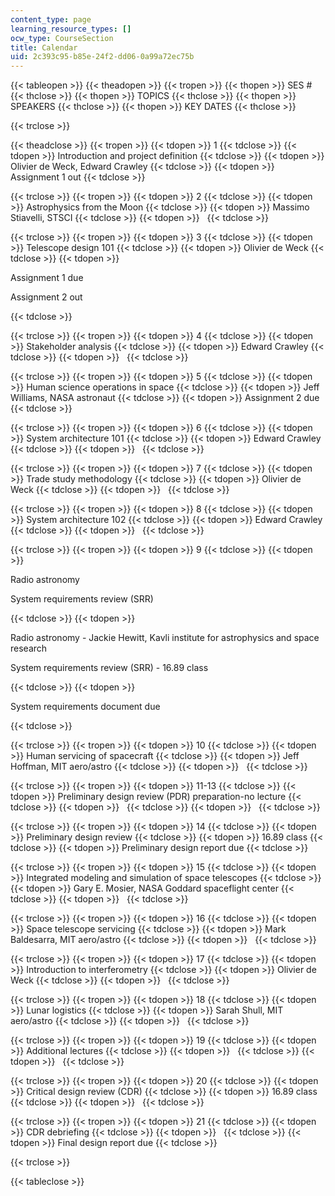 ```yaml
---
content_type: page
learning_resource_types: []
ocw_type: CourseSection
title: Calendar
uid: 2c393c95-b85e-24f2-dd06-0a99a72ec75b
---
```


{{< tableopen >}}
{{< theadopen >}}
{{< tropen >}}
{{< thopen >}}
SES #
{{< thclose >}}
{{< thopen >}}
TOPICS
{{< thclose >}}
{{< thopen >}}
SPEAKERS
{{< thclose >}}
{{< thopen >}}
KEY DATES
{{< thclose >}}

{{< trclose >}}

{{< theadclose >}}
{{< tropen >}}
{{< tdopen >}}
1
{{< tdclose >}}
{{< tdopen >}}
Introduction and project definition
{{< tdclose >}}
{{< tdopen >}}
Olivier de Weck, Edward Crawley
{{< tdclose >}}
{{< tdopen >}}
Assignment 1 out
{{< tdclose >}}

{{< trclose >}}
{{< tropen >}}
{{< tdopen >}}
2
{{< tdclose >}}
{{< tdopen >}}
Astrophysics from the Moon
{{< tdclose >}}
{{< tdopen >}}
Massimo Stiavelli, STSCI
{{< tdclose >}}
{{< tdopen >}}
 
{{< tdclose >}}

{{< trclose >}}
{{< tropen >}}
{{< tdopen >}}
3
{{< tdclose >}}
{{< tdopen >}}
Telescope design 101
{{< tdclose >}}
{{< tdopen >}}
Olivier de Weck
{{< tdclose >}}
{{< tdopen >}}


Assignment 1 due

Assignment 2 out


{{< tdclose >}}

{{< trclose >}}
{{< tropen >}}
{{< tdopen >}}
4
{{< tdclose >}}
{{< tdopen >}}
Stakeholder analysis
{{< tdclose >}}
{{< tdopen >}}
Edward Crawley
{{< tdclose >}}
{{< tdopen >}}
 
{{< tdclose >}}

{{< trclose >}}
{{< tropen >}}
{{< tdopen >}}
5
{{< tdclose >}}
{{< tdopen >}}
Human science operations in space
{{< tdclose >}}
{{< tdopen >}}
Jeff Williams, NASA astronaut
{{< tdclose >}}
{{< tdopen >}}
Assignment 2 due
{{< tdclose >}}

{{< trclose >}}
{{< tropen >}}
{{< tdopen >}}
6
{{< tdclose >}}
{{< tdopen >}}
System architecture 101
{{< tdclose >}}
{{< tdopen >}}
Edward Crawley
{{< tdclose >}}
{{< tdopen >}}
 
{{< tdclose >}}

{{< trclose >}}
{{< tropen >}}
{{< tdopen >}}
7
{{< tdclose >}}
{{< tdopen >}}
Trade study methodology
{{< tdclose >}}
{{< tdopen >}}
Olivier de Weck
{{< tdclose >}}
{{< tdopen >}}
 
{{< tdclose >}}

{{< trclose >}}
{{< tropen >}}
{{< tdopen >}}
8
{{< tdclose >}}
{{< tdopen >}}
System architecture 102
{{< tdclose >}}
{{< tdopen >}}
Edward Crawley
{{< tdclose >}}
{{< tdopen >}}
 
{{< tdclose >}}

{{< trclose >}}
{{< tropen >}}
{{< tdopen >}}
9
{{< tdclose >}}
{{< tdopen >}}


Radio astronomy

System requirements review (SRR)


{{< tdclose >}}
{{< tdopen >}}


Radio astronomy - Jackie Hewitt, Kavli institute for astrophysics and space research

System requirements review (SRR) - 16.89 class


{{< tdclose >}}
{{< tdopen >}}


System requirements document due


{{< tdclose >}}

{{< trclose >}}
{{< tropen >}}
{{< tdopen >}}
10
{{< tdclose >}}
{{< tdopen >}}
Human servicing of spacecraft
{{< tdclose >}}
{{< tdopen >}}
Jeff Hoffman, MIT aero/astro
{{< tdclose >}}
{{< tdopen >}}
 
{{< tdclose >}}

{{< trclose >}}
{{< tropen >}}
{{< tdopen >}}
11-13
{{< tdclose >}}
{{< tdopen >}}
Preliminary design review (PDR) preparation-no lecture
{{< tdclose >}}
{{< tdopen >}}
 
{{< tdclose >}}
{{< tdopen >}}
 
{{< tdclose >}}

{{< trclose >}}
{{< tropen >}}
{{< tdopen >}}
14
{{< tdclose >}}
{{< tdopen >}}
Preliminary design review
{{< tdclose >}}
{{< tdopen >}}
16.89 class
{{< tdclose >}}
{{< tdopen >}}
Preliminary design report due
{{< tdclose >}}

{{< trclose >}}
{{< tropen >}}
{{< tdopen >}}
15
{{< tdclose >}}
{{< tdopen >}}
Integrated modeling and simulation of space telescopes
{{< tdclose >}}
{{< tdopen >}}
Gary E. Mosier, NASA Goddard spaceflight center
{{< tdclose >}}
{{< tdopen >}}
 
{{< tdclose >}}

{{< trclose >}}
{{< tropen >}}
{{< tdopen >}}
16
{{< tdclose >}}
{{< tdopen >}}
Space telescope servicing
{{< tdclose >}}
{{< tdopen >}}
Mark Baldesarra, MIT aero/astro
{{< tdclose >}}
{{< tdopen >}}
 
{{< tdclose >}}

{{< trclose >}}
{{< tropen >}}
{{< tdopen >}}
17
{{< tdclose >}}
{{< tdopen >}}
Introduction to interferometry
{{< tdclose >}}
{{< tdopen >}}
Olivier de Weck
{{< tdclose >}}
{{< tdopen >}}
 
{{< tdclose >}}

{{< trclose >}}
{{< tropen >}}
{{< tdopen >}}
18
{{< tdclose >}}
{{< tdopen >}}
Lunar logistics
{{< tdclose >}}
{{< tdopen >}}
Sarah Shull, MIT aero/astro
{{< tdclose >}}
{{< tdopen >}}
 
{{< tdclose >}}

{{< trclose >}}
{{< tropen >}}
{{< tdopen >}}
19
{{< tdclose >}}
{{< tdopen >}}
Additional lectures
{{< tdclose >}}
{{< tdopen >}}
 
{{< tdclose >}}
{{< tdopen >}}
 
{{< tdclose >}}

{{< trclose >}}
{{< tropen >}}
{{< tdopen >}}
20
{{< tdclose >}}
{{< tdopen >}}
Critical design review (CDR)
{{< tdclose >}}
{{< tdopen >}}
16.89 class
{{< tdclose >}}
{{< tdopen >}}
 
{{< tdclose >}}

{{< trclose >}}
{{< tropen >}}
{{< tdopen >}}
21
{{< tdclose >}}
{{< tdopen >}}
CDR debriefing
{{< tdclose >}}
{{< tdopen >}}
 
{{< tdclose >}}
{{< tdopen >}}
Final design report due
{{< tdclose >}}

{{< trclose >}}

{{< tableclose >}}